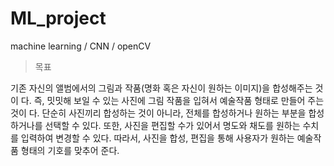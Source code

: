 # ML_project
machine learning / CNN / openCV


> 목표


기존 자신의 앨범에서의 그림과 작품(명화 혹은 자신이 원하는 이미지)을 합성해주는 것이
다. 즉, 밋밋해 보일 수 있는 사진에 그림 작품을 입혀서 예술작품 형태로 만들어 주는 것이
다. 단순히 사진끼리 합성하는 것이 아니라, 전체를 합성하거나 원하는 부분을 합성하거나를
선택할 수 있다. 또한, 사진을 편집할 수가 있어서 명도와 채도를 원하는 수치를 입력하여
변경할 수 있다.
따라서, 사진을 합성, 편집을 통해 사용자가 원하는 예술작품 형태의 기호를 맞추어 준다.
